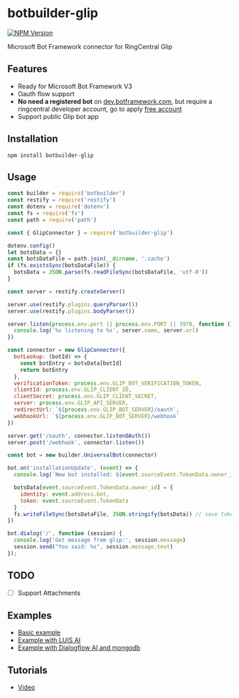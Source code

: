 # botbuilder-glip

[![NPM Version](https://img.shields.io/npm/v/botbuilder-glip.svg?style=flat-square)](https://www.npmjs.com/package/botbuilder-glip)

Microsoft Bot Framework connector for RingCentral Glip

## Features

* Ready for Microsoft Bot Framework V3
* Oauth flow support
* **No need a registered bot** on [dev.botframework.com](https://dev.botframework.com/), but require a ringcentral developer account, go to apply [free account](https://developer.ringcentral.com/)
* Support public Glip bot app

## Installation

```
npm install botbuilder-glip
```

## Usage

```js
const builder = require('botbuilder')
const restify = require('restify')
const dotenv = require('dotenv')
const fs = require('fs')
const path = require('path')

const { GlipConnector } = require('botbuilder-glip')

dotenv.config()
let botsData = {}
const botsDataFile = path.join(__dirname, '.cache')
if (fs.existsSync(botsDataFile)) {
  botsData = JSON.parse(fs.readFileSync(botsDataFile, 'utf-8'))
}

const server = restify.createServer()

server.use(restify.plugins.queryParser())
server.use(restify.plugins.bodyParser())

server.listen(process.env.port || process.env.PORT || 3978, function () {
  console.log('%s listening to %s', server.name, server.url)
})

const connector = new GlipConnector({
  botLookup: (botId) => {
    const botEntry = botsData[botId]
    return botEntry
  },
  verificationToken: process.env.GLIP_BOT_VERIFICATION_TOKEN,
  clientId: process.env.GLIP_CLIENT_ID,
  clientSecret: process.env.GLIP_CLIENT_SECRET,
  server: process.env.GLIP_API_SERVER,
  redirectUrl: `${process.env.GLIP_BOT_SERVER}/oauth`,
  webhookUrl: `${process.env.GLIP_BOT_SERVER}/webhook`
})

server.get('/oauth', connector.listenOAuth())
server.post('/webhook', connector.listen())

const bot = new builder.UniversalBot(connector)

bot.on('installationUpdate', (event) => {
  console.log(`New bot installed: ${event.sourceEvent.TokenData.owner_id}`)

  botsData[event.sourceEvent.TokenData.owner_id] = {
    identity: event.address.bot,
    token: event.sourceEvent.TokenData
  }
  fs.writeFileSync(botsDataFile, JSON.stringify(botsData)) // save token
})

bot.dialog('/', function (session) {
  console.log('Get message from glip:', session.message)
  session.send("You said: %s", session.message.text)
});
```

## TODO

- [ ] Support Attachments

## Examples

* [Basic example](https://github.com/embbnux/botbuilder-glip/blob/master/examples/simple.js)
* [Example with LUIS AI](https://github.com/embbnux/botbuilder-glip/blob/master/examples/ai-bot.js)
* [Example with Dialogflow AI and mongodb](https://github.com/embbnux/translate-bot)

## Tutorials
 
* [Video](https://www.youtube.com/watch?v=WwuBh40dM9o)
